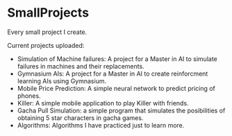 # SmallProjects
Every small project I create.

Current projects uploaded:
 - Simulation of Machine failures: A project for a Master in AI to simulate failures in machines and their replacements.
 - Gymnasium AIs: A project for a Master in AI to create reinforcment learning AIs using Gymnasium.
 - Mobile Price Prediction: A simple neural network to predict pricing of phones.
 - Killer: A simple mobile application to play Killer with friends.
 - Gacha Pull Simulation: a simple program that simulates the posibilities of obtaining 5 star characters in gacha games.
 - Algorithms: Algorithms I have practiced just to learn more.

